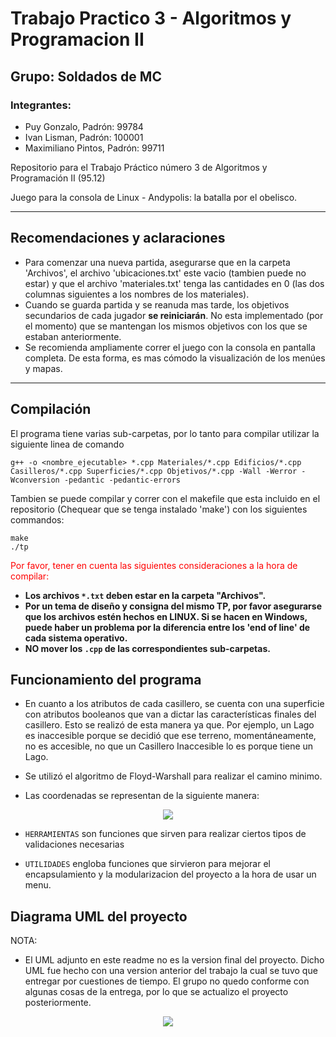 # Trabajo Practico 3 - Algoritmos y Programacion II
## Grupo: Soldados de MC
### Integrantes:
- Puy Gonzalo, Padrón: 99784
- Ivan Lisman, Padrón: 100001
- Maximiliano Pintos, Padrón: 99711 


Repositorio para el Trabajo Práctico número 3 de Algoritmos y Programación II (95.12)

Juego para la consola de Linux - Andypolis: la batalla por el obelisco.

---

## Recomendaciones y aclaraciones

- Para comenzar una nueva partida, asegurarse que en la carpeta 'Archivos', el archivo 'ubicaciones.txt' este vacio (tambien puede no estar) y que el archivo 'materiales.txt' tenga las cantidades en 0 (las dos columnas siguientes a los nombres de los materiales).
- Cuando se guarda partida y se reanuda mas tarde, los objetivos secundarios de cada jugador **se reiniciarán**. No esta implementado (por el momento) que se mantengan los mismos objetivos con los que se estaban anteriormente.
- Se recomienda ampliamente correr el juego con la consola en pantalla completa. De esta forma, es mas cómodo la visualización de los menúes y mapas. 

---

## Compilación

El programa tiene varias sub-carpetas, por lo tanto para compilar utilizar la siguiente linea de comando

~~~
g++ -o <nombre_ejecutable> *.cpp Materiales/*.cpp Edificios/*.cpp Casilleros/*.cpp Superficies/*.cpp Objetivos/*.cpp -Wall -Werror -Wconversion -pedantic -pedantic-errors
~~~

Tambien se puede compilar y correr con el makefile que esta incluido en el repositorio (Chequear que se tenga instalado 'make') con los siguientes commandos:

~~~
make
./tp
~~~

<span style="color:red">Por favor, tener en cuenta las siguientes consideraciones a la hora de compilar:</span>


- **Los archivos `*.txt` deben estar en la carpeta "Archivos".**
- **Por un tema de diseño y consigna del mismo TP, por favor asegurarse que los archivos estén hechos en LINUX. Si se hacen en Windows, puede haber un problema por la diferencia entre los 'end of line' de cada sistema operativo.**
-  **NO mover los `.cpp` de las correspondientes sub-carpetas.**

## Funcionamiento del programa

- En cuanto a los atributos de cada casillero, se cuenta con una superficie con atributos booleanos que van a dictar las características finales del casillero. Esto se realizó de esta manera ya que. Por ejemplo, un Lago es inaccesible porque se decidió que ese terreno, momentáneamente, no es accesible, no que un Casillero Inaccesible lo es porque tiene un Lago.

- Se utilizó el algoritmo de Floyd-Warshall para realizar el camino minimo.

- Las coordenadas se representan de la siguiente manera:

<p align="center">
  <img src="https://user-images.githubusercontent.com/39422659/141196632-0186b85f-0ac1-4cce-a1b0-d592ad979fb8.png" />
</p>

- `HERRAMIENTAS` son funciones que sirven para realizar ciertos tipos de validaciones necesarias

- `UTILIDADES` engloba funciones que sirvieron para mejorar el encapsulamiento y la modularizacion del proyecto a la hora de usar un menu.


## Diagrama UML del proyecto

NOTA:
- El UML adjunto en este readme no es la version final del proyecto. Dicho UML fue hecho con una version anterior del trabajo la cual se tuvo que entregar por cuestiones de tiempo. El grupo no quedo conforme con algunas cosas de la entrega, por lo que se actualizo el proyecto posteriormente.

<p align="center">
  <img src="https://user-images.githubusercontent.com/39422659/145930120-f4e2d89f-5c12-43fc-8732-33c054e63fd1.jpg" />
</p>


